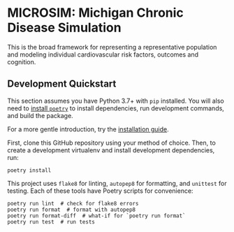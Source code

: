 # MICROSIM: Michigan Chronic Disease Simulation

This is the broad framework for representing a representative population and modeling individual cardiovascular risk factors, outcomes and cognition.

## Development Quickstart
This section assumes you have Python 3.7+ with `pip` installed. You will also need to [install `poetry`](https://poetry.eustace.io/docs/#installation) to install dependencies, run development commands, and build the package.

For a more gentle introduction, try the [installation guide](INSTALL.md).

First, clone this GitHub repository using your method of choice. Then, to create a development virtualenv and install development dependencies, run:
```
poetry install
```

This project uses `flake8` for linting, `autopep8` for formatting, and `unittest` for testing. Each of these tools have Poetry scripts for convenience:
```
poetry run lint  # check for flake8 errors
poetry run format  # format with autopep8
poetry run format-diff  # what-if for `poetry run format`
poetry run test  # run tests
```
